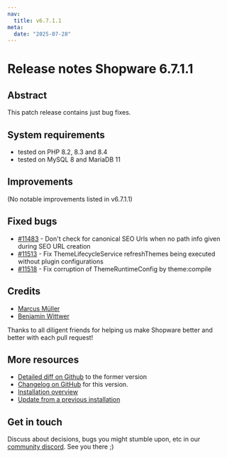 ```yaml
---
nav:
  title: v6.7.1.1
meta:
  date: "2025-07-28"
---
```


# Release notes Shopware 6.7.1.1

## Abstract

This patch release contains just bug fixes.

## System requirements

* tested on PHP 8.2, 8.3 and 8.4
* tested on MySQL 8 and MariaDB 11

## Improvements

(No notable improvements listed in v6.7.1.1)

## Fixed bugs

* [#11483](https://github.com/shopware/shopware/issues/11483) - Don't check for canonical SEO Urls when no path info given during SEO URL creation
* [#11513](https://github.com/shopware/shopware/issues/11513) - Fix ThemeLifecycleService refreshThemes being executed without plugin configurations
* [#11518](https://github.com/shopware/shopware/issues/11518) - Fix corruption of ThemeRuntimeConfig by theme:compile

## Credits

* [Marcus Müller](https://github.com/M-arcus)
* [Benjamin Wittwer](https://github.com/gecolay)

Thanks to all diligent friends for helping us make Shopware better and better with each pull request!

## More resources

* [Detailed diff on Github](https://github.com/shopware/shopware/compare/v6.7.1.0...v6.7.1.1) to the former version
* [Changelog on GitHub](https://github.com/shopware/shopware/blob/v6.7.1.1/CHANGELOG.md) for this version.
* [Installation overview](https://developer.shopware.com/docs/guides/installation/)
* [Update from a previous installation](https://developer.shopware.com/docs/guides/installation/template.html#update-shopware)

## Get in touch

Discuss about decisions, bugs you might stumble upon, etc in our [community discord](https://chat.shopware.com). See you there ;)
